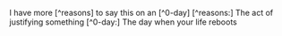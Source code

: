 I have more [^reasons] to say this on an [^0-day]
[^reasons:] The act of justifying something
[^0-day:] The day when your life reboots